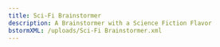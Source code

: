 ```yaml
---
title: Sci-Fi Brainstormer
description: A Brainstormer with a Science Fiction Flavor
bstormXML: /uploads/Sci-Fi Brainstormer.xml
---
```


